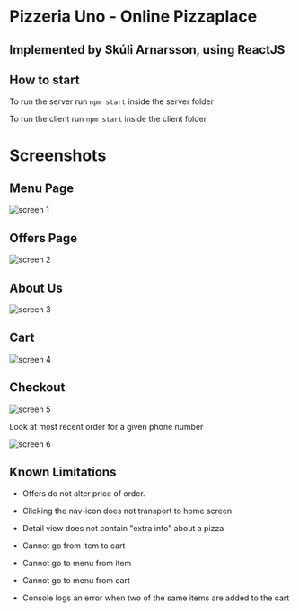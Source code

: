 # Pizzeria Uno - Online Pizzaplace
## Implemented by Skúli Arnarsson, using ReactJS

## How to start
To run the server run ` npm start ` inside the server folder

To run the client run ` npm start ` inside the client folder

# Screenshots

## Menu Page

![screen 1](https://github.com/skulia15/Web-Programming-2/blob/master/Pizzerio%20Uno/screens/screen1.png?raw=true)

## Offers Page

![screen 2](https://github.com/skulia15/Web-Programming-2/blob/master/Pizzerio%20Uno/screens/screen2.png?raw=true)

## About Us

![screen 3](https://github.com/skulia15/Web-Programming-2/blob/master/Pizzerio%20Uno/screens/screen3.png?raw=true)

## Cart

![screen 4](https://github.com/skulia15/Web-Programming-2/blob/master/Pizzerio%20Uno/screens/screen4.png?raw=true)

## Checkout

![screen 5](https://github.com/skulia15/Web-Programming-2/blob/master/Pizzerio%20Uno/screens/screen5.png?raw=true)

Look at most recent order for a given phone number

![screen 6](https://github.com/skulia15/Web-Programming-2/blob/master/Pizzerio%20Uno/screens/screen6.png?raw=true)




## Known Limitations

* Offers do not alter price of order.

* Clicking the nav-icon does not transport to home screen

* Detail view does not contain "extra info" about a pizza

* Cannot go from item to cart

* Cannot go to menu from item

* Cannot go to menu from cart

* Console logs an error when two of the same items are added to the cart
